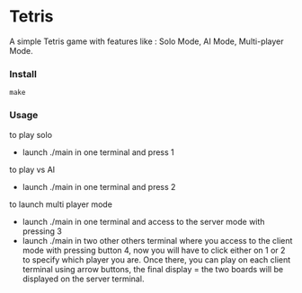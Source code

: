 # Tetris

A simple Tetris game with features like : Solo Mode, AI Mode, Multi-player Mode.


### Install
```
make 
```

### Usage

to play solo
- launch ./main in one terminal and press 1

to play vs AI
- launch ./main in one terminal and press 2

to launch multi player mode

- launch ./main in one terminal and access to the server mode with pressing 3
- launch ./main in two other others terminal where you access to the client mode with pressing button 4, now you will have to click either on 1 or 2 to specify which player you are. Once there, you can play on each client terminal using arrow buttons, the final display = the two boards will be displayed on the server terminal.

